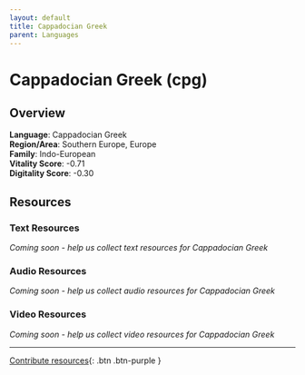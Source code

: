```yaml
---
layout: default
title: Cappadocian Greek
parent: Languages
---
```


# Cappadocian Greek (cpg)

## Overview

**Language**: Cappadocian Greek  
**Region/Area**: Southern Europe, Europe  
**Family**: Indo-European  
**Vitality Score**: -0.71  
**Digitality Score**: -0.30  

## Resources

### Text Resources
*Coming soon - help us collect text resources for Cappadocian Greek*

### Audio Resources
*Coming soon - help us collect audio resources for Cappadocian Greek*

### Video Resources
*Coming soon - help us collect video resources for Cappadocian Greek*

---

[Contribute resources](https://fairtrain.github.io/){: .btn .btn-purple }
